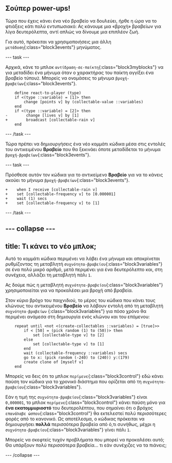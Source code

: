 ## Σούπερ power-ups!

Τώρα που έχεις κάνει ένα νέο βραβείο να δουλεύει, ήρθε η ώρα να το φτιάξεις κάτι πολύ εντυπωσιακό: Ας κάνουμε μια «βροχή» βραβείων για λίγα δευτερόλεπτα, αντί απλώς να δίνουμε μια επιπλέον ζωή.

Για αυτό, πρόκειται να χρησιμοποιήσεις μια άλλη `μετάδοση`{:class="block3events"} μηνύματος.

\--- task \---

Αρχικά, κάνε το μπλοκ `αντίδραση-σε-παίκτη`{:class="block3myblocks"} να για μεταδίδει ένα μήνυμα όταν ο χαρακτήρας του παίκτη αγγίξει ένα βραβείο τύπου`2`. Μπορείς να ονομάσεις το μήνυμα `βροχή-βραβείων`{:class="block3events"}.

```blocks3
    define react-to-player (type)
    if <(type ::variable) = [1]> then
        change [points v] by (collectable-value ::variables)
    end
    if <(type ::variable) = [2]> then
-        change [lives v] by [1]    
+        broadcast [collectable-rain v]
    end
```

\--- /task \---

Τώρα πρέπει να δημιουργήσεις ένα νέο κομμάτι κώδικα μέσα στις εντολές του αντικειμένου **Βραβείο** που θα ξεκινάει όποτε μεταδίδεται το μήνυμα `βροχή-βραβείων`{:class="block3events"}.

\--- task \---

Πρόσθεσε αυτόν τον κώδικα για το αντικείμενο **Βραβείο** για να το κάνεις ακούει το μήνυμα `βροχή-βραβείων`{:class="block3events"}.

```blocks3
+    when I receive [collectable-rain v]
+    set [collectable-frequency v] to [0.000001]
+    wait (1) secs
+    set [collectable-frequency v] to [1]
```

\--- /task \---

## \--- collapse \---

## title: Τι κάνει το νέο μπλοκ;

Αυτό το κομμάτι κώδικα περιμένει να λάβει ένα μήνυμα και αποκρίνεται ρυθμίζοντας τη μεταβλητή `συχνότητα-βραβείου`{:class="block3variables"} σε ένα πολύ μικρό αριθμό, μετά περιμένει για ένα δευτερόλεπτο και, στη συνέχεια, αλλάζει τη μεταβλητή πάλι `1`.

Ας δούμε πώς η μεταβλητή `συχνότητα-βραβείου`{:class="block3variables"} χρησιμοποιείται για να προκαλέσει μια βροχή από βραβεία.

Στον κύριο βρόχο του παιχνιδιού, το μέρος του κώδικα που κάνει τους κλώνους του αντικειμένου **Βραβείο** να λάβουν εντολή από τη μεταβλητή `συχνότητα-βραβείων` {:class="block3variables"} για πόσο χρόνο θα περιμένει ανάμεσα στη δημιουργία ενός κλώνου και του επόμενου:

```blocks3
    repeat until <not <(create-collectables ::variables) = [true]>>
        if < [50] = (pick random (1) to (50))> then
            set [collectable-type v] to [2]
        else
            set [collectable-type v] to [1]
        end
        wait (collectable-frequency ::variables) secs
        go to x: (pick random (-240) to (240)) y:(179)
        create clone of [myself v]
    end
```

Μπορείς να δεις ότι το μπλοκ `περίμενε`{:class="block3control"} εδώ κάνει παύση τον κώδικα για το χρονικό διάστημα που ορίζεται από τη `συχνότητα-βραβείου`{:class="block3variables"}.

Εάν η τιμή της `συχνότητα-βραβείου`{:class="block3variables"} είναι `0,000001`, το μπλοκ `περίμενε`{:class="block3control"} κάνει παύση μόνο για **ένα εκατομμυριοστό** του δευτερολέπτου, που σημαίνει ότι ο βρόχος `επανάλαβε ώσπου`{:class="block3control"} θα εκτελεστεί πολύ περισσότερες φορές από το κανονικό. Ως αποτέλεσμα, ο κώδικας πρόκειται να δημιουργήσει **πολλά** περισσότερα βραβεία από ό,τι συνήθως, μέχρι η `συχνότητα-βραβείου`{:class="block3variables"} γίνει πάλι `1`.

Μπορείς να σκεφτείς τυχόν προβλήματα που μπορεί να προκαλέσει αυτό; Θα υπάρξουν πολύ περισσότερα βραβεία… τι εάν συνέχιζες να τα πιάνεις;

\--- /collapse \---